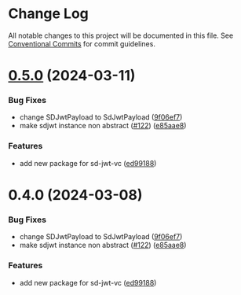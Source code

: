# Change Log

All notable changes to this project will be documented in this file.
See [Conventional Commits](https://conventionalcommits.org) for commit guidelines.

# [0.5.0](https://github.com/openwallet-foundation-labs/sd-jwt-js/compare/v2.0.1...v0.5.0) (2024-03-11)


### Bug Fixes

* change SDJwtPayload to SdJwtPayload ([9f06ef7](https://github.com/openwallet-foundation-labs/sd-jwt-js/commit/9f06ef7bd31a1dff4e9bf988e425200a5e1aa82d))
* make sdjwt instance non abstract ([#122](https://github.com/openwallet-foundation-labs/sd-jwt-js/issues/122)) ([e85aae8](https://github.com/openwallet-foundation-labs/sd-jwt-js/commit/e85aae89910f5d9468e29ef14ef3b3d3215b86fd))


### Features

* add new package for sd-jwt-vc ([ed99188](https://github.com/openwallet-foundation-labs/sd-jwt-js/commit/ed99188f13184d58db64b4211e39fb67f3f78cb5))





# 0.4.0 (2024-03-08)


### Bug Fixes

* change SDJwtPayload to SdJwtPayload ([9f06ef7](https://github.com/openwallet-foundation-labs/sd-jwt-js/commit/9f06ef7bd31a1dff4e9bf988e425200a5e1aa82d))
* make sdjwt instance non abstract ([#122](https://github.com/openwallet-foundation-labs/sd-jwt-js/issues/122)) ([e85aae8](https://github.com/openwallet-foundation-labs/sd-jwt-js/commit/e85aae89910f5d9468e29ef14ef3b3d3215b86fd))


### Features

* add new package for sd-jwt-vc ([ed99188](https://github.com/openwallet-foundation-labs/sd-jwt-js/commit/ed99188f13184d58db64b4211e39fb67f3f78cb5))
